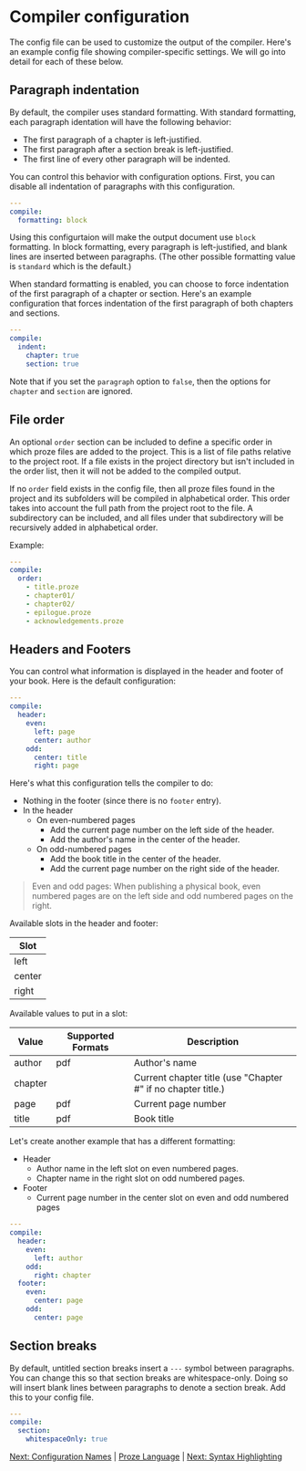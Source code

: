 # Compiler configuration

The config file can be used to customize the output of the compiler. Here's an example config file showing compiler-specific settings. We will go into detail for each of these below.

## Paragraph indentation

By default, the compiler uses standard formatting. With standard formatting, each paragraph identation will have the following behavior:

- The first paragraph of a chapter is left-justified.
- The first paragraph after a section break is left-justified.
- The first line of every other paragraph will be indented.

You can control this behavior with configuration options. First, you can disable all indentation of paragraphs with this configuration.

```yaml
---
compile:
  formatting: block
```

Using this configurtaion will make the output document use `block` formatting. In block formatting, every paragraph is left-justified, and blank lines are inserted between paragraphs. (The other possible formatting value is `standard` which is the default.)

When standard formatting is enabled, you can choose to force indentation of the first paragraph of a chapter or section. Here's an example configuration that forces indentation of the first paragraph of both chapters and sections.

```yaml
---
compile:
  indent:
    chapter: true
    section: true
```

Note that if you set the `paragraph` option to `false`, then the options for `chapter` and `section` are ignored.

## File order

An optional `order` section can be included to define a specific order in which proze files are added to the project. This is a list of file paths relative to the project root. If a file exists in the project directory but isn't included in the order list, then it will not be added to the compiled output.

If no `order` field exists in the config file, then all proze files found in the project and its subfolders will be compiled in alphabetical order. This order takes into account the full path from the project root to the file. A subdirectory can be included, and all files under that subdirectory will be recursively added in alphabetical order.

Example:

```yaml
---
compile:
  order:
    - title.proze
    - chapter01/
    - chapter02/
    - epilogue.proze
    - acknowledgements.proze
```

## Headers and Footers

You can control what information is displayed in the header and footer of your book. Here is the default configuration:

```yaml
---
compile:
  header:
    even:
      left: page
      center: author
    odd:
      center: title
      right: page
```

Here's what this configuration tells the compiler to do:
- Nothing in the footer (since there is no `footer` entry).
- In the header
  - On even-numbered pages
    - Add the current page number on the left side of the header.
    - Add the author's name in the center of the header.
  - On odd-numbered pages
    - Add the book title in the center of the header.
    - Add the current page number on the right side of the header.

> Even and odd pages: When publishing a physical book, even numbered pages are on the left side and odd numbered pages on the right.

Available slots in the header and footer:

| Slot |
| - |
| left |
| center |
| right |

Available values to put in a slot:

| Value | Supported Formats | Description |
| - | - | - |
| author | pdf | Author's name |
| chapter | | Current chapter title (use "Chapter #" if no chapter title.) |
| page | pdf | Current page number |
| title | pdf | Book title |

Let's create another example that has a different formatting:
- Header
  - Author name in the left slot on even numbered pages.
  - Chapter name in the right slot on odd numbered pages.
- Footer
  - Current page number in the center slot on even and odd numbered pages

```yaml
---
compile:
  header:
    even:
      left: author
    odd:
      right: chapter
  footer:
    even:
      center: page
    odd:
      center: page
```

## Section breaks

By default, untitled section breaks insert a `---` symbol between paragraphs. You can change this so that section breaks are whitespace-only. Doing so will insert blank lines between paragraphs to denote a section break. Add this to your config file.

```yaml
---
compile:
  section:
    whitespaceOnly: true
```


[Next: Configuration Names](./config-names.md) | [Proze Language](./proze-language.md) | [Next: Syntax Highlighting](./syntax-highlighting.md)
